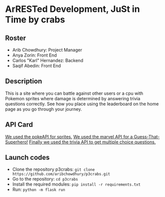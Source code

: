 # ArRESTed Development, JuSt in Time by crabs

## Roster
* Arib Chowdhury: Project Manager
* Anya Zorin: Front End
* Carlos "Karl" Hernandez: Backend
* Saqif Abedin: Front End

## Description
  This is a site where you can battle against other users or a cpu with Pokemon sprites where damage is determined by answering trivia questions correctly.
See how you place using the leaderboard on the home page as you go through your journey.

## API Card
[We used the pokeAPI for sprites.](https://github.com/stuy-softdev/notes-and-code20-21/blob/master/api_kb/411_on_pokeAPI.md)
[We used the marvel API for a Guess-That-Superhero!](https://github.com/stuy-softdev/notes-and-code20-21/blob/master/api_kb/411_on_Marvel.md)
[Finally we used the trivia API to get multiple choice questions.](https://github.com/stuy-softdev/notes-and-code20-21/blob/master/api_kb/411_on_OpenTriviaDB.md)

## Launch codes
* Clone the repository p3crabs: `git clone https://github.com/aribchowdhury/p3crabs.git` 
* Go to the repository: `cd p3crabs`
* Install the required modules: `pip install -r requirements.txt`
* Run: `python -m flask run`
